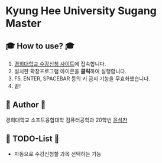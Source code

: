 # Kyung Hee University Sugang Master

## 🎓 How to use? 🎓
1. [경희대학교 수강신청 사이트](http://sugang.khu.ac.kr/)에 접속합니다.
2. 설치한 확장프로그램 아이콘을 **클릭**하여 실행합니다.
3. F5, ENTER, SPACEBAR 등의 키 금지 기능을 무효화했습니다.
4. 끝!

## 🤹 Author 🤹
경희대학교 소프트융합대학 컴퓨터공학과 20학번 [윤석찬](https://www.facebook.com/ch4n3.yoon)

## 🔨 TODO-List 🔨
* 자동으로 수강신청할 과목 선택하는 기능